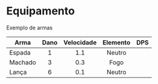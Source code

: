 # Equipamento

Exemplo de armas

| Arma    | Dano | Velocidade | Elemento | DPS |
| ------- | :--: | :--------: | :------: | :-: |
| Espada  |  1   |    1.1     |  Neutro  |     |
| Machado |  3   |    0.3     |   Fogo   |     |
| Lança   |  6   |    0.1     |  Neutro  |     |
